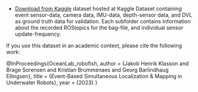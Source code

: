 - [Download from Kaggle](https://www.kaggle.com/datasets/jhenkla/event-dataset-for-underwater-slam) dataset hosted at Kaggle
Dataset containing event sensor-data, camera data, IMU-data, depth-sensor data, and DVL as ground truth data for validation.
Each subfolder contains information about the recorded ROStopics for the bag-file, and individual sensor update-frequency.

If you use this dataset in an academic context, please cite the following work:

@InProceedings{OceanLab_robofish,
author = {Jakob Henrik Klasson and Brage Sorensen and Kristian Brummenaes and Georg Barlindhaug Ellingsen},
title = {Event-Based Simultaneous Localization & Mapping in Underwater Robots},
year = {2023}
}


